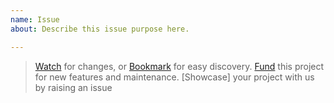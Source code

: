 ```yaml
---
name: Issue
about: Describe this issue purpose here.

---
```


<!-- Add detail here with screenshots, video, or console logs -->


> [Watch](https://github.com/funcards/match-it/watchers) for changes, or [Bookmark](https://github.com/funcards/match-it/stargazers) for easy discovery.
> [Fund](https://www.patreon.com/bePatron?u=9531404) this project for new features and maintenance.
> [Showcase] your project with us by raising an issue
